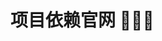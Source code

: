 # 项目依赖官网 🚀🚀🚀
<script setup>
import depsIcon from '@/components/depsIcon.vue'
</script>

<depsIcon />

